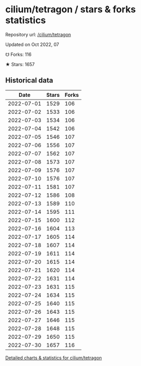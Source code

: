 # cilium/tetragon / stars & forks statistics

Repository url: [/cilium/tetragon](https://github.com/cilium/tetragon)

Updated on Oct 2022, 07

☋ Forks: 116

★ Stars: 1657

## Historical data
| Date | Stars | Forks |
|------|-------|-------|
| 2022-07-01 | 1529 | 106 | 
| 2022-07-02 | 1533 | 106 | 
| 2022-07-03 | 1534 | 106 | 
| 2022-07-04 | 1542 | 106 | 
| 2022-07-05 | 1546 | 107 | 
| 2022-07-06 | 1556 | 107 | 
| 2022-07-07 | 1562 | 107 | 
| 2022-07-08 | 1573 | 107 | 
| 2022-07-09 | 1576 | 107 | 
| 2022-07-10 | 1576 | 107 | 
| 2022-07-11 | 1581 | 107 | 
| 2022-07-12 | 1586 | 108 | 
| 2022-07-13 | 1589 | 110 | 
| 2022-07-14 | 1595 | 111 | 
| 2022-07-15 | 1600 | 112 | 
| 2022-07-16 | 1604 | 113 | 
| 2022-07-17 | 1605 | 114 | 
| 2022-07-18 | 1607 | 114 | 
| 2022-07-19 | 1611 | 114 | 
| 2022-07-20 | 1615 | 114 | 
| 2022-07-21 | 1620 | 114 | 
| 2022-07-22 | 1631 | 114 | 
| 2022-07-23 | 1631 | 115 | 
| 2022-07-24 | 1634 | 115 | 
| 2022-07-25 | 1640 | 115 | 
| 2022-07-26 | 1643 | 115 | 
| 2022-07-27 | 1646 | 115 | 
| 2022-07-28 | 1648 | 115 | 
| 2022-07-29 | 1650 | 115 | 
| 2022-07-30 | 1657 | 116 | 


[Detailed charts & statistics for cilium/tetragon](https://reviewgithub.com/rep/cilium/tetragon)

